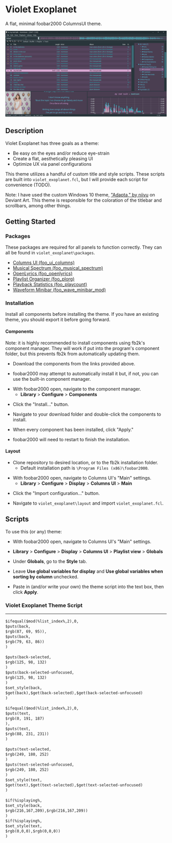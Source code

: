 # Violet Exoplanet

A flat, minimal foobar2000 ColumnsUI theme.

![A preview screenshot of foobar2000 with the Violet Exoplanet theme.](previews/violet_exoplanet-01.png)

## Description

Violet Exoplanet has three goals as a theme:

* Be easy on the eyes and/or reduce eye-strain
* Create a flat, aesthetically pleasing UI
* Optimize UX via panel configurations

This theme utilizes a handful of custom title and style scripts. These scripts are built into `violet_exoplanet.fcl`, but I will provide each script for convenience (TODO).

Note: I have used the custom Windows 10 theme, ["Adapta," by niivu](https://www.deviantart.com/niivu/art/Adapta-675581778) on Deviant Art. This theme is responsible for the coloration of the titlebar and scrollbars, among other things.

## Getting Started

### Packages

These packages are required for all panels to function correctly. They can all be found in `violet_exoplanet\packages`.

* [Columns UI (foo_ui_columns)](https://www.foobar2000.org/components/view/foo_ui_columns)
* [Musical Spectrum (foo_musical_spectrum)](https://hydrogenaud.io/index.php/topic,97404.0.html)
* [OpenLyrics (foo_openlyrics)](https://www.foobar2000.org/components/view/foo_openlyrics)
* [Playlist Organizer (foo_plorg)](https://www.foobar2000.org/components/view/foo_plorg)
* [Playback Statistics (foo_playcount)](https://www.foobar2000.org/components/view/foo_playcount)
* [Waveform Minibar (foo_wave_minibar_mod)](https://www.foobar2000.org/components/view/foo_wave_minibar_mod)

### Installation

Install all components before installing the theme. If you have an existing theme, you should export it before going forward.

#### Components

Note: it is highly recommended to install components using fb2k's component manager. They will work if put into the program's component folder, but this prevents fb2k from automatically updating them.

* Download the components from the links provided above.
>
* foobar2000 may attempt to automatically install it but, if not, you can use the built-in component manager.
>
* With foobar2000 open, navigate to the component manager.
    * **Library** > **Configure** > **Components**
>
* Click the "Install..." button.
>
* Navigate to your download folder and double-click the components to install.
>
* When every component has been installed, click "Apply."
>
* foobar2000 will need to restart to finish the installation.

#### Layout

* Clone repository to desired location, or to the fb2k installation folder.
    * Default installation path is `\Program Files (x86)\foobar2000`.
>
* With foobar2000 open, navigate to Columns UI's "Main" settings.
    * **Library** > **Configure** > **Display** > **Columns UI** > **Main**
>
* Click the "Import configuration..." button.
>
* Navigate to `violet_exoplanet\layout` and import `violet_exoplanet.fcl`.

## Scripts

To use this (or any) theme:

* With foobar2000 open, navigate to Columns UI's "Main" settings.
>
* **Library** > **Configure** > **Display** > **Columns UI** > **Playlist view** > **Globals**
>
* Under **Globals**, go to the **Style** tab.
>
* Leave **Use global variables for display** and **Use global variables when sorting by column** unchecked.
>
* Paste in (and/or write your own) the theme script into the text box, then click **Apply**.

### Violet Exoplanet Theme Script
---
```
$ifequal($mod(%list_index%,2),0,
$puts(back,
$rgb(87, 69, 95)),
$puts(back,
$rgb(79, 63, 86))
)

$puts(back-selected,
$rgb(125, 98, 132)
)
$puts(back-selected-unfocused,
$rgb(125, 98, 132)
)
$set_style(back,
$get(back),$get(back-selected),$get(back-selected-unfocused)
)

$ifequal($mod(%list_index%,2),0,
$puts(text,
$rgb(0, 191, 187)
),
$puts(text,
$rgb(88, 231, 231))
)

$puts(text-selected,
$rgb(249, 180, 252)
)
$puts(text-selected-unfocused,
$rgb(249, 180, 252)
)
$set_style(text,
$get(text),$get(text-selected),$get(text-selected-unfocused)
)

$if(%isplaying%,
$set_style(back,
$rgb(216,167,209),$rgb(216,167,209))
)
$if(%isplaying%,
$set_style(text,
$rgb(0,0,0),$rgb(0,0,0))
)
```
